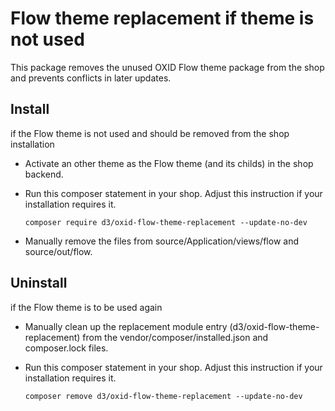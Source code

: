 # Flow theme replacement if theme is not used

This package removes the unused OXID Flow theme package from the shop and prevents conflicts in later updates.

## Install

if the Flow theme is not used and should be removed from the shop installation

* Activate an other theme as the Flow theme (and its childs) in the shop backend.
* Run this composer statement in your shop. Adjust this instruction if your installation requires it.

    `composer require d3/oxid-flow-theme-replacement --update-no-dev`
    
* Manually remove the files from source/Application/views/flow and source/out/flow.

## Uninstall

if the Flow theme is to be used again

* Manually clean up the replacement module entry (d3/oxid-flow-theme-replacement) from the vendor/composer/installed.json and composer.lock files.
* Run this composer statement in your shop. Adjust this instruction if your installation requires it.

    `composer remove d3/oxid-flow-theme-replacement --update-no-dev`
